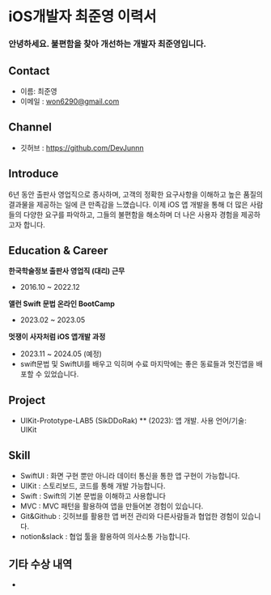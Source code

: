 # iOS개발자 최준영 이력서

### 안녕하세요. 불편함을 찾아 개선하는 개발자 최준영입니다.

## Contact
- 이름: 최준영
- 이메일 : won6290@gmail.com

## Channel
- 깃허브 : https://github.com/DevJunnn

## Introduce

6년 동안 출판사 영업직으로 종사하며, 고객의 정확한 요구사항을 이해하고 높은 품질의 결과물을 제공하는 일에 큰 만족감을 느꼈습니다. 
이제 iOS 앱 개발을 통해 더 많은 사람들의 다양한 요구를 파악하고, 그들의 불편함을 해소하며 더 나은 사용자 경험을 제공하고자 합니다.

## Education & Career

__한국학술정보 출판사 영업직 (대리) 근무__
- 2016.10 ~ 2022.12

__앨런 Swift 문법 온라인 BootCamp__
- 2023.02 ~ 2023.05

__멋쟁이 사자처럼  iOS 앱개발 과정__
- 2023.11 ~ 2024.05 (예정)
- swift문법 및 SwiftUI를 배우고 익히며 수료 마지막에는 좋은 동료들과 멋진앱을 배포할 수 있었습니다.

## Project
- UIKit-Prototype-LAB5 (SikDDoRak) ** (2023): 앱 개발. 사용 언어/기술: UIKit

##  Skill
- SwiftUI : 화면 구현 뿐만 아니라 데이터 통신을 통한 앱 구현이 가능합니다.
- UIKit : 스토리보드, 코드를 통해 개발 가능합니다.
- Swift : Swift의 기본 문법을 이해하고 사용합니다
- MVC : MVC 패턴을 활용하여 앱을 만들어본 경험이 있습니다.
- Git&Github : 깃허브를 활용한 앱 버전 관리와 다른사람들과 협업한 경험이 있습니다.
- notion&slack : 협업 툴을 활용하여 의사소통 가능합니다.

## 기타 수상 내역
- 
